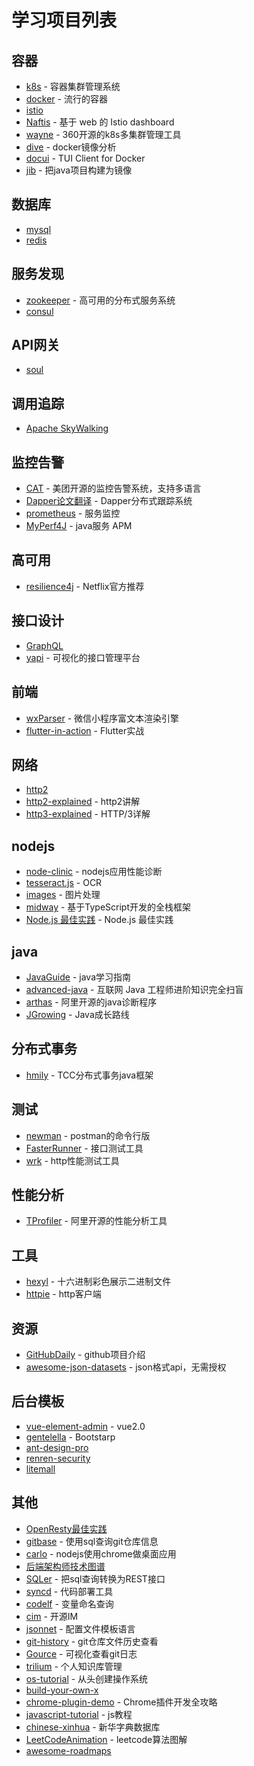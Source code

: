 # 学习项目列表

## 容器

 - [k8s](http://docs.kubernetes.org.cn/) - 容器集群管理系统
 - [docker](https://yeasy.gitbooks.io/docker_practice/content/) - 流行的容器
 - [istio](https://istio.io/)
 - [Naftis](https://github.com/xiaomi/naftis) - 基于 web 的 Istio dashboard
 - [wayne](https://github.com/Qihoo360/wayne) - 360开源的k8s多集群管理工具
 - [dive](https://github.com/wagoodman/dive) - docker镜像分析
 - [docui](https://github.com/skanehira/docui) - TUI Client for Docker
 - [jib](https://github.com/GoogleContainerTools/jib) - 把java项目构建为镜像

## 数据库

 - [mysql](https://www.mysql.com/)
 - [redis](https://redis.io/)

## 服务发现

 - [zookeeper](https://zookeeper.apache.org/) - 高可用的分布式服务系统
 - [consul](https://www.consul.io/)

## API网关

 - [soul](https://github.com/Dromara/soul)

## 调用追踪

- [Apache SkyWalking](https://github.com/apache/incubator-skywalking)

## 监控告警

 - [CAT](https://github.com/dianping/cat) - 美团开源的监控告警系统，支持多语言
 - [Dapper论文翻译](https://github.com/bigbully/Dapper-translation) - Dapper分布式跟踪系统
 - [prometheus](https://prometheus.io/) - 服务监控
 - [MyPerf4J](https://github.com/LinShunKang/MyPerf4J) - java服务 APM

## 高可用

 - [resilience4j](https://github.com/resilience4j/resilience4j) - Netflix官方推荐

## 接口设计

 - [GraphQL](https://graphql.cn/)
 - [yapi](https://github.com/YMFE/yapi) - 可视化的接口管理平台

## 前端

 - [wxParser](https://github.com/ifanrx/wxParser) - 微信小程序富文本渲染引擎
 - [flutter-in-action](https://github.com/flutterchina/flutter-in-action) - Flutter实战

## 网络

 - [http2](https://legacy.gitbook.com/book/ye11ow/http2-explained/details)
 - [http2-explained](https://github.com/bagder/http2-explained) - http2讲解
 - [http3-explained](https://github.com/bagder/http3-explained) - HTTP/3详解

## nodejs

 - [node-clinic](https://github.com/nearform/node-clinic) - nodejs应用性能诊断
 - [tesseract.js](https://github.com/naptha/tesseract.js) - OCR
 - [images](https://github.com/zhangyuanwei/node-images) - 图片处理
 - [midway](https://github.com/midwayjs/midway) - 基于TypeScript开发的全栈框架
 - [Node.js 最佳实践](https://github.com/i0natan/nodebestpractices) - Node.js 最佳实践

## java

 - [JavaGuide](https://github.com/Snailclimb/JavaGuide) - java学习指南
 - [advanced-java](https://github.com/doocs/advanced-java) - 互联网 Java 工程师进阶知识完全扫盲
 - [arthas](https://github.com/alibaba/arthas) - 阿里开源的java诊断程序
 - [JGrowing](https://github.com/javagrowing/JGrowing) - Java成长路线

## 分布式事务

 - [hmily](https://github.com/yu199195/hmily) - TCC分布式事务java框架

## 测试

 - [newman](https://github.com/postmanlabs/newman) - postman的命令行版
 - [FasterRunner](https://github.com/yinquanwang/FasterRunner) - 接口测试工具
 - [wrk](https://github.com/wg/wrk) - http性能测试工具

## 性能分析

 - [TProfiler](https://github.com/alibaba/TProfiler) - 阿里开源的性能分析工具

## 工具

 - [hexyl](https://github.com/sharkdp/hexyl) - 十六进制彩色展示二进制文件
 - [httpie](https://github.com/jakubroztocil/httpie) - http客户端

## 资源

 - [GitHubDaily](https://github.com/GitHubDaily/GitHubDaily) - github项目介绍
 - [awesome-json-datasets](https://github.com/jdorfman/awesome-json-datasets) - json格式api，无需授权

## 后台模板

- [vue-element-admin](https://github.com/PanJiaChen/vue-element-admin) - vue2.0
- [gentelella](https://github.com/ColorlibHQ/gentelella) - Bootstarp
- [ant-design-pro](https://github.com/ant-design/ant-design-pro) 
- [renren-security](https://github.com/renrenio/renren-security)
- [litemall](https://github.com/linlinjava/litemall)

## 其他

 - [OpenResty最佳实践](https://legacy.gitbook.com/book/moonbingbing/openresty-best-practices/details)
 - [gitbase](https://github.com/src-d/gitbase) - 使用sql查询git仓库信息
 - [carlo](https://github.com/GoogleChromeLabs/carlo) - nodejs使用chrome做桌面应用
 - [后端架构师技术图谱](https://github.com/xingshaocheng/architect-awesome)
 - [SQLer](https://github.com/alash3al/sqler) - 把sql查询转换为REST接口
 - [syncd](https://github.com/dreamans/syncd) - 代码部署工具
 - [codelf](https://github.com/unbug/codelf) - 变量命名查询
 - [cim](https://github.com/crossoverJie/cim) - 开源IM
 - [jsonnet](https://github.com/google/jsonnet) - 配置文件模板语言
 - [git-history](https://github.com/pomber/git-history) - git仓库文件历史查看
 - [Gource](https://github.com/acaudwell/Gource) - 可视化查看git日志
 - [trilium](https://github.com/zadam/trilium) - 个人知识库管理
 - [os-tutorial](https://github.com/cfenollosa/os-tutorial) - 从头创建操作系统
 - [build-your-own-x](https://github.com/danistefanovic/build-your-own-x)
 - [chrome-plugin-demo](https://github.com/sxei/chrome-plugin-demo) - Chrome插件开发全攻略
 - [javascript-tutorial](https://github.com/iliakan/javascript-tutorial-en/) - js教程
 - [chinese-xinhua](https://github.com/pwxcoo/chinese-xinhua) - 新华字典数据库
 - [LeetCodeAnimation](https://github.com/MisterBooo/LeetCodeAnimation) - leetcode算法图解
 - [awesome-roadmaps](https://github.com/orsanawwad/awesome-roadmaps)




